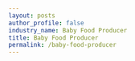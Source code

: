 ```yaml
---
layout: posts 
author_profile: false 
industry_name: Baby Food Producer
title: Baby Food Producer
permalink: /baby-food-producer
---
```

